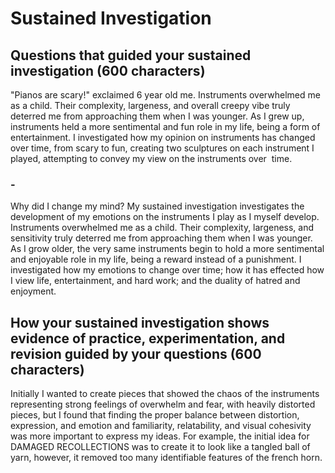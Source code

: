 # Sustained Investigation
## Questions that guided your sustained investigation (600 characters)

"Pianos are scary!" exclaimed 6 year old me. Instruments overwhelmed me as a child. Their complexity, largeness, and overall creepy vibe truly deterred me from approaching them when I was younger. As I grew up, instruments held a more sentimental and fun role in my life, being a form of entertainment. I investigated how my opinion on instruments has changed over time, from scary to fun, creating two sculptures on each instrument I played, attempting to convey my view on the instruments over  time.

### -
Why did I change my mind? My sustained investigation investigates the development of my emotions on the instruments I play as I myself develop. Instruments overwhelmed me as a child. Their complexity, largeness, and sensitivity truly deterred me from approaching them when I was younger. As I grow older, the very same instruments begin to hold a more sentimental and enjoyable role in my life, being a reward instead of a punishment. I investigated how my emotions to change over time; how it has effected how I view life, entertainment, and hard work; and the duality of hatred and enjoyment.

## How your sustained investigation shows evidence of practice, experimentation, and revision guided by your questions (600 characters)

Initially I wanted to create pieces that showed the chaos of the instruments representing strong feelings of overwhelm and fear, with heavily distorted pieces, but I found that finding the proper balance between distortion, expression, and emotion and familiarity, relatability, and visual cohesivity was more important to express my ideas. For example, the initial idea for DAMAGED RECOLLECTIONS was to create it to look like a tangled ball of yarn, however, it removed too many identifiable features of the french horn. 